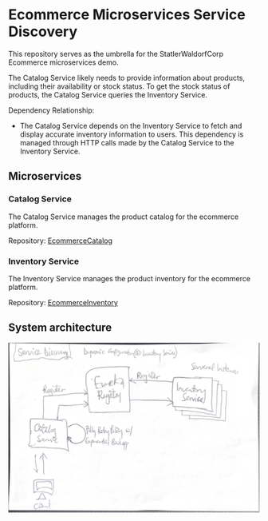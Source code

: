 # Ecommerce Microservices Service Discovery

This repository serves as the umbrella for the StatlerWaldorfCorp Ecommerce microservices demo.

The Catalog Service likely needs to provide information about products, including their availability or stock status.
To get the stock status of products, the Catalog Service queries the Inventory Service.

Dependency Relationship:

- The Catalog Service depends on the Inventory Service to fetch and display accurate inventory information to users.
This dependency is managed through HTTP calls made by the Catalog Service to the Inventory Service.


## Microservices

### Catalog Service

The Catalog Service manages the product catalog for the ecommerce platform.

Repository: [EcommerceCatalog](https://github.com/pkErbynn/StatlerWaldorfCorp.EcommerceCatalog)

### Inventory Service

The Inventory Service manages the product inventory for the ecommerce platform.

Repository: [EcommerceInventory](https://github.com/pkErbynn/StatlerWaldorfCorp.EcommerceInventory)


## System architecture

![Architecture](./System%20Architecture%20Service%20discovery.jpg)
